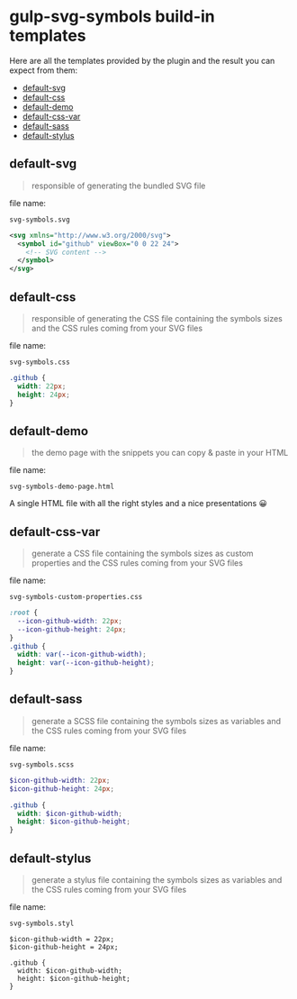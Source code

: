 # gulp-svg-symbols build-in templates

Here are all the templates provided by the plugin  and the result you can expect from them:

<!-- START doctoc generated TOC please keep comment here to allow auto update -->
<!-- DON'T EDIT THIS SECTION, INSTEAD RE-RUN doctoc TO UPDATE -->


- [default-svg](#default-svg)
- [default-css](#default-css)
- [default-demo](#default-demo)
- [default-css-var](#default-css-var)
- [default-sass](#default-sass)
- [default-stylus](#default-stylus)

<!-- END doctoc generated TOC please keep comment here to allow auto update -->

## default-svg

> responsible of generating the bundled SVG file  

file name:

```
svg-symbols.svg
```

```xml
<svg xmlns="http://www.w3.org/2000/svg">
  <symbol id="github" viewBox="0 0 22 24"> 
    <!-- SVG content -->
  </symbol>
</svg>
```

## default-css

> responsible of generating the CSS file containing the symbols sizes and the CSS rules coming from your SVG files  

file name:

```
svg-symbols.css
```

```css
.github {
  width: 22px;
  height: 24px;
}
```

## default-demo

> the demo page with the snippets you can copy & paste in your HTML

file name:

```
svg-symbols-demo-page.html
```

A single HTML file with all the right styles and a nice presentations 😀

## default-css-var

> generate a CSS file containing the symbols sizes as custom properties and the CSS rules coming from your SVG files  

file name:

```
svg-symbols-custom-properties.css
```

```css
:root {
  --icon-github-width: 22px;
  --icon-github-height: 24px;
}
.github {
  width: var(--icon-github-width);
  height: var(--icon-github-height);
}
```

## default-sass

> generate a SCSS file containing the symbols sizes as variables and the CSS rules coming from your SVG files  

file name:

```
svg-symbols.scss
```

```scss
$icon-github-width: 22px;
$icon-github-height: 24px;

.github {
  width: $icon-github-width;
  height: $icon-github-height;
}
```

## default-stylus

> generate a stylus file containing the symbols sizes as variables and the CSS rules coming from your SVG files  

file name:

```
svg-symbols.styl
```

```styl
$icon-github-width = 22px;
$icon-github-height = 24px;

.github {
  width: $icon-github-width;
  height: $icon-github-height;
}
```

